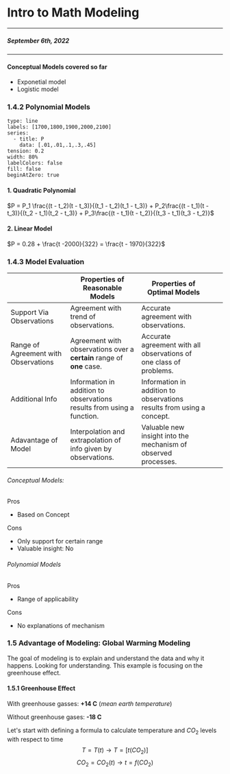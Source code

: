 # Intro to Math Modeling
---
##### September 6th, 2022
---

#### Conceptual Models covered so far
- Exponetial model
- Logistic model

### 1.4.2 Polynomial Models

```chart
type: line
labels: [1700,1800,1900,2000,2100]
series:
  - title: P
    data: [.01,.01,.1,.3,.45]
tension: 0.2
width: 80%
labelColors: false
fill: false
beginAtZero: true
```

#### 1. Quadratic Polynomial
$P = P_1 \frac{(t - t_2)(t - t_3)}{(t_1 - t_2)(t_1 - t_3)} + P_2\frac{(t - t_1)(t - t_3)}{(t_2 - t_1)(t_2 - t_3)} + P_3\frac{(t - t_1)(t - t_2)}{(t_3 - t_1)(t_3 - t_2)}$

#### 2. Linear Model 

$P = 0.28 + \frac{t -2000}{322} = \frac{t - 1970}{322}$

### 1.4.3 Model Evaluation

|                                      | Properties of Reasonable Models                                        | Properties of Optimal Models                                          |     |     |
| ------------------------------------ | ---------------------------------------------------------------------- | --------------------------------------------------------------------- | --- | --- |
| Support Via Observations             | Agreement with trend of observations.                                  | Accurate agreement with observations.                                 |     |     |
| Range of Agreement with Observations | Agreement with observations over a **certain** range of **one** case.  | Accurate agreement with all observations of one class of problems.    |     |     |
| Additional Info                      | Information in addition to observations results from using a function. | Information in addition to observations results from using a concept. |     |     |
| Adavantage of Model                  | Interpolation and extrapolation of info given by observations.         | Valuable new insight into the mechanism of observed processes.        |     |     |

###### Conceptual Models:
Pros
- Based on Concept

Cons
- Only support for certain range
- Valuable insight: No

###### Polynomial Models
Pros
- Range of applicability

Cons
- No explanations of mechanism

### 1.5 Advantage of Modeling: Global Warming Modeling

The goal of modeling is to explain and understand the data and why it happens. Looking for understanding. This example is focusing on the greenhouse effect.

#### 1.5.1 Greenhouse Effect

With greenhouse gasses: **+14 C** (_mean earth temperature_)

Without greenhouse gases: **-18 C**

Let's start with defining a formula to calculate temperature and $CO_2$ levels with respect to time
$$T = T(t) \rightarrow T = [t(CO_2)]$$
$$CO_2 = CO_2(t) \rightarrow t = f(CO_2)$$

